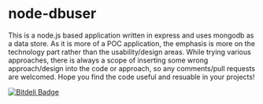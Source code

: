 node-dbuser
===========

This is a node.js based application written in express and uses mongodb as a data store.
As it is more of a POC application, the emphasis is more on the technology part rather than the usability/design areas.
While trying various approaches, there is always a scope of inserting some wrong approach/design into the code or approach, so any comments/pull requests are welcomed.
Hope you find the code useful and resuable in your projects!


[![Bitdeli Badge](https://d2weczhvl823v0.cloudfront.net/SumitBisht/node-dbuser/trend.png)](https://bitdeli.com/free "Bitdeli Badge")

